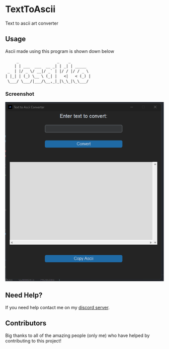 # TextToAscii
Text to ascii art converter

## Usage

Ascii made using this program is shown down below

         _                 _    _         
        | | ___  ___  __ _| | _| | _____  
     _  | |/ _ \/ __|/ _` | |/ / |/ / _ \ 
    | |_| | (_) \__ \ (_| |   <|   < (_) |
     \___/ \___/|___/\__,_|_|\_\_|\_\___/ 

### Screenshot

<p align="center">
  <img alt="issue" src="https://github.com/Josakko/TextToAscii/blob/main/image.png?raw=true" width="600px">
</p>

## Need Help?

If you need help contact me on my [discord server](https://discord.gg/xgET5epJE6).

## Contributors

Big thanks to all of the amazing people (only me) who have helped by contributing to this project!
